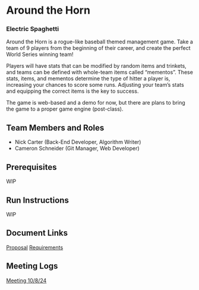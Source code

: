 # Around the Horn
### Electric Spaghetti

Around the Horn is a rogue-like baseball themed management game. Take a team of 9 players from the beginning of their career, and create the perfect World Series winning team!

Players will have stats that can be modified by random items and trinkets, and teams can be defined with whole-team items called “mementos”. These stats, items, and mementos determine the type of hitter a player is, increasing your chances to score some runs. Adjusting your team’s stats and equipping the correct items is the key to success.

The game is web-based and a demo for now, but there are plans to bring the game to a proper game engine (post-class).

## Team Members and Roles

* Nick Carter (Back-End Developer, Algorithm Writer)
* Cameron Schneider (Git Manager, Web Developer)

## Prerequisites

WIP

## Run Instructions

WIP

## Document Links
[Proposal](docs/proposal-template.md)
[Requirements](docs/software_requirements_specification.md)

## Meeting Logs
[Meeting 10/8/24](meetings/GVSU-CIS641-ELECTRICSPAGHETTI-2024-10-08.md)


